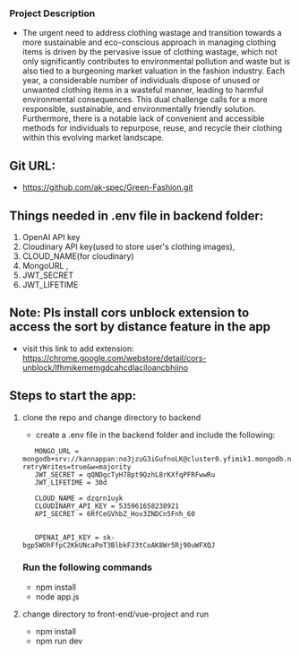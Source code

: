 ### Project Description
   - The urgent need to address clothing wastage and transition towards a more sustainable and eco-conscious approach in managing clothing items is driven by the pervasive issue of clothing wastage, which not only significantly contributes to environmental pollution and waste but is also tied to a burgeoning market valuation in the fashion industry. Each year, a considerable number of individuals dispose of unused or unwanted clothing items in a wasteful manner, leading to harmful environmental consequences. This dual challenge calls for a more responsible, sustainable, and environmentally friendly solution. Furthermore, there is a notable lack of convenient and accessible methods for individuals to repurpose, reuse, and recycle their clothing within this evolving market landscape.
   
## Git URL:
  - https://github.com/ak-spec/Green-Fashion.git

## Things needed in .env file in backend folder:

1. OpenAI API key 
2. Cloudinary API key(used to store user's clothing images), 
3. CLOUD_NAME(for cloudinary)
4. MongoURL ,
5. JWT_SECRET
6. JWT_LIFETIME 

## Note: Pls install cors unblock extension to access the sort by distance feature in the app
- visit this link to add extension: https://chrome.google.com/webstore/detail/cors-unblock/lfhmikememgdcahcdlaciloancbhjino

## Steps to start the app:

1. clone the repo and change directory to backend
   -  create a .env file in the backend folder and include the following:
   ``` 
      MONGO_URL = mongodb+srv://kannappan:no3jzuG3iGufnoLK@cluster0.yfimik1.mongodb.net/WAD?retryWrites=true&w=majority
      JWT_SECRET = qQNDgcTyH78pt9QzhL8rKXfqPFRFwwRu
      JWT_LIFETIME = 30d

      CLOUD_NAME = dzqrn1uyk
      CLOUDINARY_API_KEY = 535961658238921
      API_SECRET = 6RfCeGVhbZ_Hov3ZNDCn5Fnh_60


      OPENAI_API_KEY = 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
   ```
   ### Run the following commands
   -  npm install
   -  node app.js

2. change directory to front-end/vue-project and run 
   - npm install
   - npm run dev

